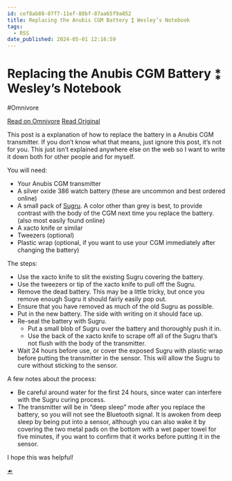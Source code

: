 ```yaml
---
id: cef8ab88-07f7-11ef-88bf-87aa65f9a852
title: Replacing the Anubis CGM Battery ⁑ Wesley’s Notebook
tags:
  - RSS
date_published: 2024-05-01 12:16:59
---
```


# Replacing the Anubis CGM Battery ⁑ Wesley’s Notebook
#Omnivore

[Read on Omnivore](https://omnivore.app/me/replacing-the-anubis-cgm-battery-wesley-s-notebook-18f35cde98d)
[Read Original](https://notebook.wesleyac.com/replace-anubis-cgm-battery/)



This post is a explanation of how to replace the battery in a Anubis CGM transmitter. If you don’t know what that means, just ignore this post, it’s not for you. This just isn’t explained anywhere else on the web so I want to write it down both for other people and for myself.

You will need:

* Your Anubis CGM transmitter
* A silver oxide 386 watch battery (these are uncommon and best ordered online)
* A small pack of [Sugru](https:&#x2F;&#x2F;sugru.com&#x2F;what-is-sugru). A color other than grey is best, to provide contrast with the body of the CGM next time you replace the battery. (also most easily found online)
* A xacto knife or similar
* Tweezers (optional)
* Plastic wrap (optional, if you want to use your CGM immediately after changing the battery)

The steps:

* Use the xacto knife to slit the existing Sugru covering the battery.
* Use the tweezers or tip of the xacto knife to pull off the Sugru.
* Remove the dead battery. This may be a little tricky, but once you remove enough Sugru it should fairly easily pop out.
* Ensure that you have removed as much of the old Sugru as possible.
* Put in the new battery. The side with writing on it should face up.
* Re-seal the battery with Sugru.  
   * Put a small blob of Sugru over the battery and thoroughly push it in.  
   * Use the back of the xacto knife to scrape off all of the Sugru that’s not flush with the body of the transmitter.
* Wait 24 hours before use, or cover the exposed Sugru with plastic wrap before putting the transmitter in the sensor. This will allow the Sugru to cure without sticking to the sensor.

A few notes about the process:

* Be careful around water for the first 24 hours, since water can interfere with the Sugru curing process.
* The transmitter will be in “deep sleep” mode after you replace the battery, so you will not see the Bluetooth signal. It is awoken from deep sleep by being put into a sensor, although you can also wake it by covering the two metal pads on the bottom with a wet paper towel for five minutes, if you want to confirm that it works before putting it in the sensor.

I hope this was helpful!

[☙](https:&#x2F;&#x2F;notebook.wesleyac.com&#x2F;)